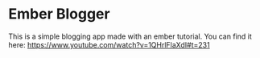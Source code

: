 # Ember Blogger

This is a simple blogging app made with an ember tutorial. You can find it here: https://www.youtube.com/watch?v=1QHrlFlaXdI#t=231
